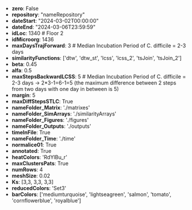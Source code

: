 - **zero**: False                  
- **repository**: "nameRepository"
- **dateStart**: "2024-03-02T00:00:00"
- **dateEnd**: "2024-03-06T23:59:59"
- **idLoc**: 1340                # Floor 2   
- **idMicroorg**: 1436
- **maxDaysTrajForward**: 3      # Median Incubation Period of C. difficile = 2-3 days
- **similarityFunctions**: ['dtw', 'dtw_st', 'lcss', 'lcss_2', 'tsJoin', 'tsJoin_2']
- **beta**: 0.45
- **alfa**: 0.5
- **maxStepsBackwardLCSS**: 5    # Median Incubation Period of C. difficile = 2-3 days  -> 2*3-1=6-1=5 (the maximum difference between 2 steps from two days with one day in between is 5) 
- **margin**: 5
- **maxDiffStepsSTLC**: True
- **nameFolder_Matrix**: './matrixes'
- **nameFolder_SimArrays**: './similarityArrays'
- **nameFolder_Figures**: './figures'
- **nameFolder_Outputs**: './outputs'
- **timeInFile**: True
- **nameFolder_Time**: './time'
- **normalice01**: True
- **annotated**: True
- **heatColors**: 'RdYlBu_r'
- **maxClustersPats**: True
- **numRows**: 4
- **meshSize**: 0.02
- **Ks**: [3,3, 3,3, 3,3]
- **reducedColors**: 'Set3'
- **barColors**:  ['mediumturquoise', 'lightseagreen',  'salmon', 'tomato',  'cornflowerblue', 'royalblue']
